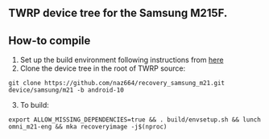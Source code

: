 ## TWRP device tree for the Samsung M215F.

## How-to compile

1. Set up the build environment following instructions from [here](https://github.com/minimal-manifest-twrp/platform_manifest_twrp_aosp)
2. Clone the device tree in the root of TWRP source:
```
git clone https://github.com/naz664/recovery_samsung_m21.git device/samsung/m21 -b android-10
```
3. To build:
```
export ALLOW_MISSING_DEPENDENCIES=true && . build/envsetup.sh && lunch omni_m21-eng && mka recoveryimage -j$(nproc)
